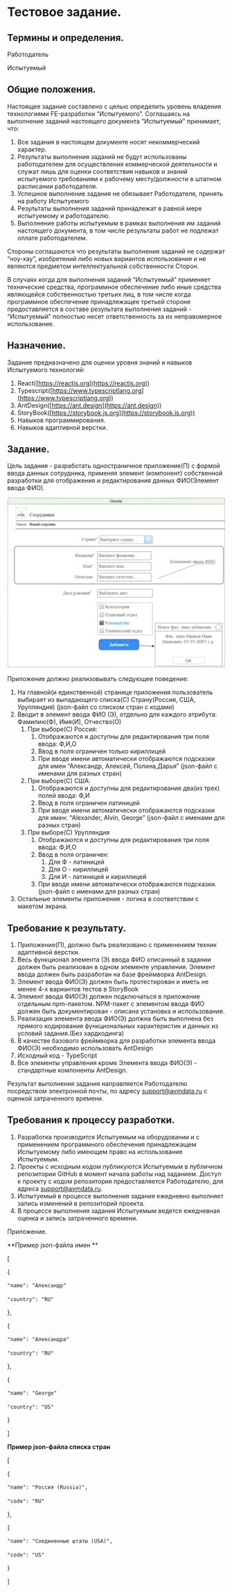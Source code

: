 


# Тестовое задание.


## Термины и определения.

Работодатель

Испытуемый 


## Общие положения.

Настоящее задание составлено с целью определить уровень владения технологиями FE-разработки “Испытуемого”. Соглашаясь на выполнение заданий настоящего документа “Испытуемый” принимает, что:



1. Все задания в настоящем документе носят некоммерческий характер. 
2. Результаты выполнения заданий не будут использованы работодателем для осуществления коммерческой деятельности и служат лишь для оценки соответствия навыков и знаний испытуемого требованиям к рабочему месту/должности в штатном расписании работодателя.
3. Успешное выполнение задания не обязывает Работодателя, принять на работу Испытуемого
4. Результаты выполнения заданий принадлежат в равной мере испытуемому и работодателю.
5. Выполнение работы испытуемым в рамках выполнения им заданий настоящего документа, в том числе результаты работ не подлежат оплате работодателем.

Стороны соглашаются что результаты выполнения заданий не содержат “ноу-хау”, изобретений либо новых вариантов использования и не являются предметом интеллектуальной собственности Сторон.

В случаях когда для выполнения заданий “Испытуемый” применяет технические средства, программное обеспечение либо иные средства являющейся собственностью третьих лиц, в том числе когда программное обеспечение принадлежащее третьей стороне предоставляется в составе результата выполнения заданий - “Испытуемый” полностью несет ответственность за их неправомерное использование.


## Назначение.

Задание предназначено для оценки уровня знаний и навыков Испытуемого технологий:



1. React([https://reactjs.org](https://reactjs.org))
2. Typescript([https://www.typescriptlang.org](https://www.typescriptlang.org))
3. AntDesign([https://ant.design](https://ant.design))
4. StoryBook([https://storybook.js.org](https://storybook.js.org))
5. Навыков программирования.
6. Навыков адаптивной верстки.


## Задание.

Цель задания - разработать одностраничное приложение(П) с формой ввода данных сотрудника, применяя элемент (компонент) собственной разработки для отображения и редактирования данных ФИО(Элемент ввода ФИО).


![alt_text](images/test.jpg "image_tooltip")


Приложение должно реализовывать следующее поведение:



1. На главной(и единственной) странице приложения пользователь выбирает из выпадающего списка(С) Страну(Россия, США, Урупляндия)  (json-файл со списком стран с кодами)
2. Вводит в элемент ввода ФИО (Э), отдельно для каждого атрибута: Фамилию(Ф), Имя(И), Отчество(О)
    1. При выборе(С) Россия:
        1. Отображаются и доступны для редактирования три поля ввода: Ф,И,О
        2. Ввод в поля ограничен только кириллицей
        3. При вводе имени автоматически отображаются подсказки для имен “Александр, Алексей, Полина,Дарья” (json-файл с именами для разных стран)
    2. При выборе(С) США:
        1. Отображаются и доступны для редактирования два(из трех) полей ввода: Ф,И
        2. Ввод в поля ограничен латиницей
        3. При вводе имени автоматически отображаются подсказки для имен: “Alexander, Alvin, George” (json-файл с именами для разных стран)
    3. При выборе(С) Урупляндия
        1. Отображаются и доступны для редактирования три поля ввода: Ф,И,О
        2. Ввод в поля ограничен:
            1. Для Ф - латиницей
            2. Для О - кириллицей
            3. Для И - латиницей и кириллицей
        3. При вводе имени автоматически отображаются подсказки.  (json-файл с именами для разных стран)
3. Остальные элементы приложения - логика в соответствии с макетом экрана.


## Требование к результату.



1. Приложение(П), должно быть реализовано с применением техник адаптивной верстки. 
2. Весь функционал элемента (Э) ввода ФИО описанный в задании должен быть реализован в одном элементе управления. Элемент ввода должен быть разработан на базе фреймворка AntDesign.
3. Элемент ввода ФИО(Э) должен быть протестирован и иметь не менее 4-х вариантов тестов в StoryBook
4. Элемент ввода ФИО(Э) должен подключаться в приложение отдельным npm-пакетом. NPM-пакет с элементом ввода ФИО должен быть документирован - описана установка и использование.
5. Реализация элемента ввода ФИО(Э) должна быть выполнена без прямого кодирования функциональных характеристик и данных из условий задания.(Без хардкодинга)
6. В качестве базового фреймворка для разработки элемента ввода ФИО(Э) необходимо использовать AntDesign
7. Исходный код - TypeScript
8. Все элементы управления кроме Элемента ввода ФИО(Э) - стандартные компоненты AntDesign.

Результат выполнения задания направляется Работодателю посредством электронной почты, по адресу [support@avmdata.ru](mailto:support@avmdata.ru) с оценкой затраченного времени.


## Требования к процессу разработки.



1. Разработка производится Испытуемым на оборудовании и с применением программного обеспечения принадлежащем Испытуемому либо имеющем право на использование Испытуемым.
2. Проекты с исходным кодом публикуются Испытуемым в публичном репозитории GitHub в момент начала работы над заданием. Доступ к проекту с кодом репозитория предоставляется Работодателю, для адреса [support@avmdata.ru](mailto:support@avmdata.ru).
3. Испытуемый в процессе выполнения задания ежедневно выполняет запись изменений в репозиторий проекта.
4. В процессе выполнения задания Испытуемым ведется ежедневная оценка и запись затраченного времени.



Приложение.

**Пример json-файла имен **

[

  {

    "name": "Александр"

    "country": "RU"

  },

  {

    "name": "Александра"

    "country": "RU"

  },

  {

    "name": "George"

    "country": "US"

  }

]

**Пример json-файла списка стран**

[

  {

    "name": "Россия (Russia)",

    "code": "RU"

  },

  {

    "name": "Соединенные штаты (USA)",

    "code": "US"

  }

]
